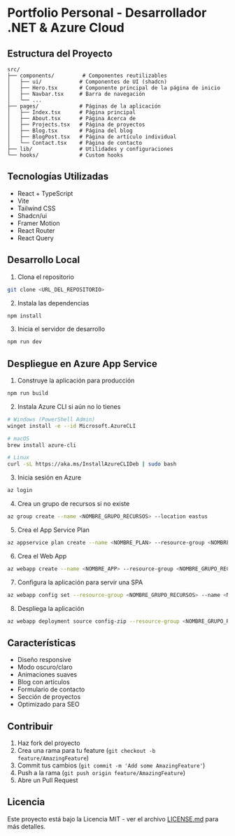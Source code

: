 # Portfolio Personal - Desarrollador .NET & Azure Cloud

## Estructura del Proyecto

```
src/
├── components/         # Componentes reutilizables
│   ├── ui/            # Componentes de UI (shadcn)
│   ├── Hero.tsx       # Componente principal de la página de inicio
│   ├── Navbar.tsx     # Barra de navegación
│   └── ...
├── pages/             # Páginas de la aplicación
│   ├── Index.tsx      # Página principal
│   ├── About.tsx      # Página Acerca de
│   ├── Projects.tsx   # Página de proyectos
│   ├── Blog.tsx       # Página del blog
│   ├── BlogPost.tsx   # Página de artículo individual
│   └── Contact.tsx    # Página de contacto
├── lib/               # Utilidades y configuraciones
└── hooks/             # Custom hooks
```

## Tecnologías Utilizadas

- React + TypeScript
- Vite
- Tailwind CSS
- Shadcn/ui
- Framer Motion
- React Router
- React Query

## Desarrollo Local

1. Clona el repositorio
```bash
git clone <URL_DEL_REPOSITORIO>
```

2. Instala las dependencias
```bash
npm install
```

3. Inicia el servidor de desarrollo
```bash
npm run dev
```

## Despliegue en Azure App Service

1. Construye la aplicación para producción
```bash
npm run build
```

2. Instala Azure CLI si aún no lo tienes
```bash
# Windows (PowerShell Admin)
winget install -e --id Microsoft.AzureCLI

# macOS
brew install azure-cli

# Linux
curl -sL https://aka.ms/InstallAzureCLIDeb | sudo bash
```

3. Inicia sesión en Azure
```bash
az login
```

4. Crea un grupo de recursos si no existe
```bash
az group create --name <NOMBRE_GRUPO_RECURSOS> --location eastus
```

5. Crea el App Service Plan
```bash
az appservice plan create --name <NOMBRE_PLAN> --resource-group <NOMBRE_GRUPO_RECURSOS> --sku FREE
```

6. Crea el Web App
```bash
az webapp create --name <NOMBRE_APP> --resource-group <NOMBRE_GRUPO_RECURSOS> --plan <NOMBRE_PLAN>
```

7. Configura la aplicación para servir una SPA
```bash
az webapp config set --resource-group <NOMBRE_GRUPO_RECURSOS> --name <NOMBRE_APP> --linux-fx-version "NODE|18-lts"
```

8. Despliega la aplicación
```bash
az webapp deployment source config-zip --resource-group <NOMBRE_GRUPO_RECURSOS> --name <NOMBRE_APP> --src ./dist
```

## Características

- Diseño responsive
- Modo oscuro/claro
- Animaciones suaves
- Blog con artículos
- Formulario de contacto
- Sección de proyectos
- Optimizado para SEO

## Contribuir

1. Haz fork del proyecto
2. Crea una rama para tu feature (`git checkout -b feature/AmazingFeature`)
3. Commit tus cambios (`git commit -m 'Add some AmazingFeature'`)
4. Push a la rama (`git push origin feature/AmazingFeature`)
5. Abre un Pull Request

## Licencia

Este proyecto está bajo la Licencia MIT - ver el archivo [LICENSE.md](LICENSE.md) para más detalles.